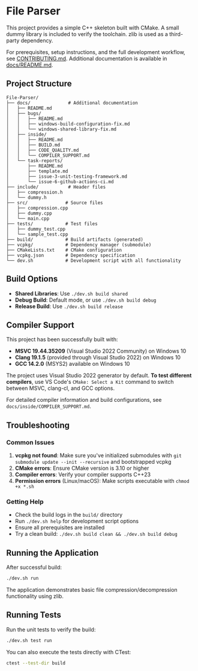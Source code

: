 # File Parser

This project provides a simple C++ skeleton built with CMake. A small dummy library is included to verify the toolchain. zlib is used as a third-party dependency.

For prerequisites, setup instructions, and the full development workflow, see [CONTRIBUTING.md](CONTRIBUTING.md). Additional documentation is available in [docs/README.md](docs/README.md).

## Project Structure

```
File-Parser/
├── docs/              # Additional documentation
│   ├── README.md
│   ├── bugs/
│   │   ├── README.md
│   │   ├── windows-build-configuration-fix.md
│   │   └── windows-shared-library-fix.md
│   ├── inside/
│   │   ├── README.md
│   │   ├── BUILD.md
│   │   ├── CODE_QUALITY.md
│   │   └── COMPILER_SUPPORT.md
│   └── task-reports/
│       ├── README.md
│       ├── template.md
│       ├── issue-3-unit-testing-framework.md
│       └── issue-6-github-actions-ci.md
├── include/           # Header files
│   ├── compression.h
│   └── dummy.h
├── src/              # Source files
│   ├── compression.cpp
│   ├── dummy.cpp
│   └── main.cpp
├── tests/            # Test files
│   ├── dummy_test.cpp
│   └── sample_test.cpp
├── build/            # Build artifacts (generated)
├── vcpkg/            # Dependency manager (submodule)
├── CMakeLists.txt    # CMake configuration
├── vcpkg.json        # Dependency specification
└── dev.sh            # Development script with all functionality
```

## Build Options

- **Shared Libraries**: Use `./dev.sh build shared`
- **Debug Build**: Default mode, or use `./dev.sh build debug`
- **Release Build**: Use `./dev.sh build release`

## Compiler Support

This project has been successfully built with:
- **MSVC 19.44.35209** (Visual Studio 2022 Community) on Windows 10
- **Clang 19.1.5** (provided through Visual Studio 2022) on Windows 10
- **GCC 14.2.0** (MSYS2) available on Windows 10

The project uses Visual Studio 2022 generator by default. **To test different compilers**, use VS Code's `CMake: Select a Kit` command to switch between MSVC, clang-cl, and GCC options.

For detailed compiler information and build configurations, see `docs/inside/COMPILER_SUPPORT.md`.

## Troubleshooting

### Common Issues

1. **vcpkg not found**: Make sure you've initialized submodules with `git submodule update --init --recursive` and bootstrapped vcpkg
2. **CMake errors**: Ensure CMake version is 3.10 or higher
3. **Compiler errors**: Verify your compiler supports C++23
4. **Permission errors** (Linux/macOS): Make scripts executable with `chmod +x *.sh`

### Getting Help

- Check the build logs in the `build/` directory
- Run `./dev.sh help` for development script options
- Ensure all prerequisites are installed
- Try a clean build: `./dev.sh build clean && ./dev.sh build debug`

## Running the Application

After successful build:

```bash
./dev.sh run
```

The application demonstrates basic file compression/decompression functionality using zlib.

## Running Tests

Run the unit tests to verify the build:

```bash
./dev.sh test run
```

You can also execute the tests directly with CTest:

```bash
ctest --test-dir build
```
